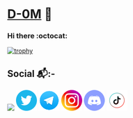 # [D-0M](https://github.com/D-0M/D-0M/) :bear:
### Hi there :octocat:
[![trophy](https://github-profile-trophy.vercel.app/?username=ryo-ma&theme=onedark)](https://github.com/ryo-ma/github-profile-trophy)

## Social 📬:-
![](TEST)
[<img src="https://github.com/D-0M/D-0M/blob/main/icons/twitter.png">](https://twitter.com/Do00M/)
[<img src="https://github.com/D-0M/D-0M/blob/main/icons/telegram.png">](https://t.me/D_00M/)
[<img src="https://github.com/D-0M/D-0M/blob/main/icons/instagram.png">](https://www.instagram.com/bdaaa/)
[<img src="https://github.com/D-0M/D-0M/blob/main/icons/discord.png">](https://discord.gg/MPbkE2Q/)
[<img src="https://github.com/D-0M/D-0M/blob/main/icons/tiktok.png">](https://www.tiktok.com/@marvellousman/)

<!--
**D-0M/D-0M** is a ✨ _special_ ✨ repository because its `README.md` (this file) appears on your GitHub profile.

Here are some ideas to get you started:

- 🔭 I’m currently working on ...
- 🌱 I’m currently learning ...
- 👯 I’m looking to collaborate on ...
- 🤔 I’m looking for help with ...
- 💬 Ask me about ...
- 📫 How to reach me: ...
- 😄 Pronouns: ...
- ⚡ Fun fact: ...
-->
